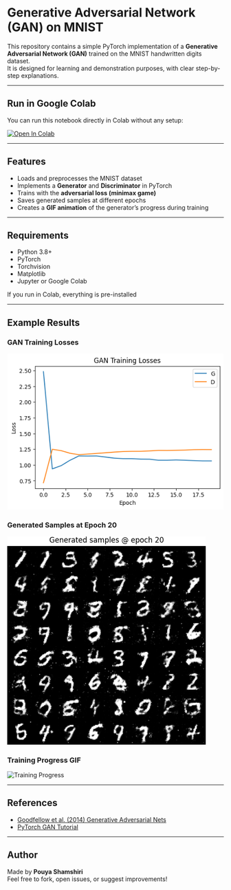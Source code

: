 # Generative Adversarial Network (GAN) on MNIST  

This repository contains a simple PyTorch implementation of a **Generative Adversarial Network (GAN)** trained on the MNIST handwritten digits dataset.  
It is designed for learning and demonstration purposes, with clear step-by-step explanations.  

---

## Run in Google Colab  
You can run this notebook directly in Colab without any setup:  

[![Open In Colab](https://colab.research.google.com/assets/colab-badge.svg)](https://colab.research.google.com/drive/14xxMiZoMVchqpWcKMbEy_pD0I1BPo1gU?usp=sharing)  

---

## Features  
- Loads and preprocesses the MNIST dataset  
- Implements a **Generator** and **Discriminator** in PyTorch  
- Trains with the **adversarial loss (minimax game)**  
- Saves generated samples at different epochs  
- Creates a **GIF animation** of the generator’s progress during training  

---

## Requirements  
- Python 3.8+  
- PyTorch  
- Torchvision  
- Matplotlib  
- Jupyter or Google Colab  

If you run in Colab, everything is pre-installed   

---

## Example Results  

### GAN Training Losses 
![Loss](images/GAN_Loss.png)  

### Generated Samples at Epoch 20  
![Epoch 100](images/GAN_samples.png)  

### Training Progress GIF  
![Training Progress](progress.gif)  

---

## References  
- [Goodfellow et al. (2014) Generative Adversarial Nets](https://arxiv.org/abs/1406.2661)  
- [PyTorch GAN Tutorial](https://pytorch.org/tutorials/beginner/dcgan_faces_tutorial.html)  

---

## Author  
Made by **Pouya Shamshiri**  
Feel free to fork, open issues, or suggest improvements!  
